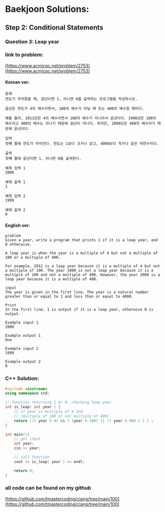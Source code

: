 # **Baekjoon Solutions:** 
## **Step 2: Conditional Statements**
### **Question 3: Leap year**
### **link to problem:**
[https://www.acmicpc.net/problem/2753](https://www.acmicpc.net/problem/2753)
#### **Korean ver**:
```
문제
연도가 주어졌을 때, 윤년이면 1, 아니면 0을 출력하는 프로그램을 작성하시오.

윤년은 연도가 4의 배수이면서, 100의 배수가 아닐 때 또는 400의 배수일 때이다.

예를 들어, 2012년은 4의 배수이면서 100의 배수가 아니라서 윤년이다. 1900년은 100의 배수이고 400의 배수는 아니기 때문에 윤년이 아니다. 하지만, 2000년은 400의 배수이기 때문에 윤년이다.

입력
첫째 줄에 연도가 주어진다. 연도는 1보다 크거나 같고, 4000보다 작거나 같은 자연수이다.

출력
첫째 줄에 윤년이면 1, 아니면 0을 출력한다.

예제 입력 1 
2000

예제 출력 1 
1

예제 입력 2 
1999

예제 출력 2 
0
```
#### **English ver**:
```
problem
Given a year, write a program that prints 1 if it is a leap year, and 0 otherwise.

A leap year is when the year is a multiple of 4 but not a multiple of 100 or a multiple of 400.

For example, 2012 is a leap year because it is a multiple of 4 but not a multiple of 100. The year 1900 is not a leap year because it is a multiple of 100 and not a multiple of 400. However, the year 2000 is a leap year because it is a multiple of 400.

input
The year is given in the first line. The year is a natural number greater than or equal to 1 and less than or equal to 4000.

Print
In the first line, 1 is output if it is a leap year, otherwise 0 is output.

Example input 1 
2000

Example output 1 
One

Example input 2 
1999

Example output 2 
0
```

### **C++ Solution**:
```c++
#include <iostream>
using namespace std;

// function returning 1 or 0, checking leap year
int is_leap( int year ) {
    // if year is multiple of 4 and 
    // (multiple of 100 or not multiple of 400)
    return (!( year % 4) && ( (year % 100) || !( year % 400 ) ) ) ;
}

int main(){
    // get input
    int year;
    cin >> year;

    // call function
    cout << is_leap( year ) << endl;

    return 0;
}
```

### **all code can be found on my github**
[https://github.com/tmastercoding/clang/tree/main/100](https://github.com/tmastercoding/clang/tree/main/100)
